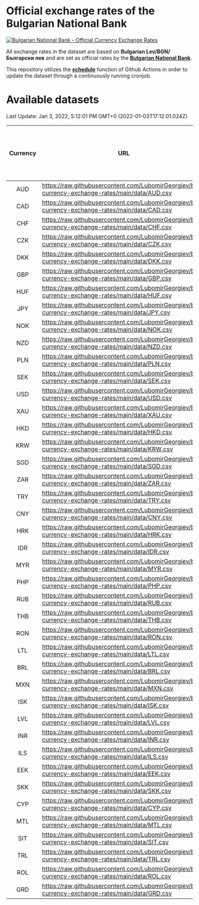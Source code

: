 # Official exchange rates of the Bulgarian National Bank

[![Bulgarian National Bank - Official Currency Exchange Rates](https://github.com/LubomirGeorgiev/bnb-currency-exchange-rates/actions/workflows/update-rates.yml/badge.svg?branch=main)](https://github.com/LubomirGeorgiev/bnb-currency-exchange-rates/actions/workflows/update-rates.yml)

All exchange rates in the dataset are based on **Bulgarian Lev/BGN/Български лев** and are set as official rates by the [**Bulgarian National Bank**](https://www.bnb.bg/Statistics/StExternalSector/StExchangeRates/StERForeignCurrencies/index.htm?toLang=_EN).

This repository utilizes the [**schedule**](https://docs.github.com/en/actions/reference/events-that-trigger-workflows) function of Github Actions in order to update the dataset through a continuously running cronjob.

# Available datasets

<!-- START LINKS (DO NOT EVER FU*ING DELETE THIS COMMENT FOR THE LOVE OF YOUR LIFE!!! IF YOU ARE CURIOS HOW IT WORKS, YOU CAN HAVE A LOOK AT ./src/updateReadme.ts) -->

Last Update: Jan 3, 2022, 5:12:01 PM GMT+0 (2022-01-03T17:12:01.024Z)

| Currency | URL                                                                                             | Number of records | Number of missing days that were filled in |
| :------: | ----------------------------------------------------------------------------------------------- | :---------------: | :----------------------------------------: |
|   AUD    | https://raw.githubusercontent.com/LubomirGeorgiev/bnb-currency-exchange-rates/main/data/AUD.csv |       8005        |                    2474                    |
|   CAD    | https://raw.githubusercontent.com/LubomirGeorgiev/bnb-currency-exchange-rates/main/data/CAD.csv |       8005        |                    2474                    |
|   CHF    | https://raw.githubusercontent.com/LubomirGeorgiev/bnb-currency-exchange-rates/main/data/CHF.csv |       8005        |                    2474                    |
|   CZK    | https://raw.githubusercontent.com/LubomirGeorgiev/bnb-currency-exchange-rates/main/data/CZK.csv |       8005        |                    2474                    |
|   DKK    | https://raw.githubusercontent.com/LubomirGeorgiev/bnb-currency-exchange-rates/main/data/DKK.csv |       8005        |                    2474                    |
|   GBP    | https://raw.githubusercontent.com/LubomirGeorgiev/bnb-currency-exchange-rates/main/data/GBP.csv |       8005        |                    2474                    |
|   HUF    | https://raw.githubusercontent.com/LubomirGeorgiev/bnb-currency-exchange-rates/main/data/HUF.csv |       8005        |                    2474                    |
|   JPY    | https://raw.githubusercontent.com/LubomirGeorgiev/bnb-currency-exchange-rates/main/data/JPY.csv |       8005        |                    2474                    |
|   NOK    | https://raw.githubusercontent.com/LubomirGeorgiev/bnb-currency-exchange-rates/main/data/NOK.csv |       8005        |                    2474                    |
|   NZD    | https://raw.githubusercontent.com/LubomirGeorgiev/bnb-currency-exchange-rates/main/data/NZD.csv |       8005        |                    2474                    |
|   PLN    | https://raw.githubusercontent.com/LubomirGeorgiev/bnb-currency-exchange-rates/main/data/PLN.csv |       8005        |                    2474                    |
|   SEK    | https://raw.githubusercontent.com/LubomirGeorgiev/bnb-currency-exchange-rates/main/data/SEK.csv |       8005        |                    2474                    |
|   USD    | https://raw.githubusercontent.com/LubomirGeorgiev/bnb-currency-exchange-rates/main/data/USD.csv |       8005        |                    2474                    |
|   XAU    | https://raw.githubusercontent.com/LubomirGeorgiev/bnb-currency-exchange-rates/main/data/XAU.csv |       8005        |                    2476                    |
|   HKD    | https://raw.githubusercontent.com/LubomirGeorgiev/bnb-currency-exchange-rates/main/data/HKD.csv |       7703        |                    2383                    |
|   KRW    | https://raw.githubusercontent.com/LubomirGeorgiev/bnb-currency-exchange-rates/main/data/KRW.csv |       7703        |                    2383                    |
|   SGD    | https://raw.githubusercontent.com/LubomirGeorgiev/bnb-currency-exchange-rates/main/data/SGD.csv |       7703        |                    2383                    |
|   ZAR    | https://raw.githubusercontent.com/LubomirGeorgiev/bnb-currency-exchange-rates/main/data/ZAR.csv |       7703        |                    2383                    |
|   TRY    | https://raw.githubusercontent.com/LubomirGeorgiev/bnb-currency-exchange-rates/main/data/TRY.csv |       6185        |                    1913                    |
|   CNY    | https://raw.githubusercontent.com/LubomirGeorgiev/bnb-currency-exchange-rates/main/data/CNY.csv |       6065        |                    1877                    |
|   HRK    | https://raw.githubusercontent.com/LubomirGeorgiev/bnb-currency-exchange-rates/main/data/HRK.csv |       6065        |                    1877                    |
|   IDR    | https://raw.githubusercontent.com/LubomirGeorgiev/bnb-currency-exchange-rates/main/data/IDR.csv |       6065        |                    1877                    |
|   MYR    | https://raw.githubusercontent.com/LubomirGeorgiev/bnb-currency-exchange-rates/main/data/MYR.csv |       6065        |                    1877                    |
|   PHP    | https://raw.githubusercontent.com/LubomirGeorgiev/bnb-currency-exchange-rates/main/data/PHP.csv |       6065        |                    1877                    |
|   RUB    | https://raw.githubusercontent.com/LubomirGeorgiev/bnb-currency-exchange-rates/main/data/RUB.csv |       6065        |                    1877                    |
|   THB    | https://raw.githubusercontent.com/LubomirGeorgiev/bnb-currency-exchange-rates/main/data/THB.csv |       6065        |                    1877                    |
|   RON    | https://raw.githubusercontent.com/LubomirGeorgiev/bnb-currency-exchange-rates/main/data/RON.csv |       6006        |                    1859                    |
|   LTL    | https://raw.githubusercontent.com/LubomirGeorgiev/bnb-currency-exchange-rates/main/data/LTL.csv |       5153        |                    1582                    |
|   BRL    | https://raw.githubusercontent.com/LubomirGeorgiev/bnb-currency-exchange-rates/main/data/BRL.csv |       5095        |                    1580                    |
|   MXN    | https://raw.githubusercontent.com/LubomirGeorgiev/bnb-currency-exchange-rates/main/data/MXN.csv |       5095        |                    1580                    |
|   ISK    | https://raw.githubusercontent.com/LubomirGeorgiev/bnb-currency-exchange-rates/main/data/ISK.csv |       5003        |                    1550                    |
|   LVL    | https://raw.githubusercontent.com/LubomirGeorgiev/bnb-currency-exchange-rates/main/data/LVL.csv |       4790        |                    1470                    |
|   INR    | https://raw.githubusercontent.com/LubomirGeorgiev/bnb-currency-exchange-rates/main/data/INR.csv |       4728        |                    1466                    |
|   ILS    | https://raw.githubusercontent.com/LubomirGeorgiev/bnb-currency-exchange-rates/main/data/ILS.csv |       4002        |                    1245                    |
|   EEK    | https://raw.githubusercontent.com/LubomirGeorgiev/bnb-currency-exchange-rates/main/data/EEK.csv |       4000        |                    1226                    |
|   SKK    | https://raw.githubusercontent.com/LubomirGeorgiev/bnb-currency-exchange-rates/main/data/SKK.csv |       2970        |                    912                     |
|   CYP    | https://raw.githubusercontent.com/LubomirGeorgiev/bnb-currency-exchange-rates/main/data/CYP.csv |       2906        |                    890                     |
|   MTL    | https://raw.githubusercontent.com/LubomirGeorgiev/bnb-currency-exchange-rates/main/data/MTL.csv |       2604        |                    799                     |
|   SIT    | https://raw.githubusercontent.com/LubomirGeorgiev/bnb-currency-exchange-rates/main/data/SIT.csv |       2544        |                    780                     |
|   TRL    | https://raw.githubusercontent.com/LubomirGeorgiev/bnb-currency-exchange-rates/main/data/TRL.csv |       1818        |                    559                     |
|   ROL    | https://raw.githubusercontent.com/LubomirGeorgiev/bnb-currency-exchange-rates/main/data/ROL.csv |       1697        |                    524                     |
|   GRD    | https://raw.githubusercontent.com/LubomirGeorgiev/bnb-currency-exchange-rates/main/data/GRD.csv |        357        |                    105                     |

<!-- END LINKS (DO NOT EVER FU*ING DELETE THIS COMMENT FOR THE LOVE OF YOUR LIFE!!! IF YOU ARE CURIOS HOW IT WORKS, YOU CAN HAVE A LOOK AT ./src/updateReadme.ts) -->
